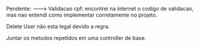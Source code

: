 Pendente:
---> Validacao cpf:
encontrei na internet o codigo de validacao, mas nao entendi como implementar corretamente no projeto.

Delete User não esta legal devido a regra.

Juntar os metodos repetidos em uma controller de base.

